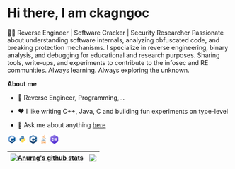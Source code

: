 # Hi there, I am ckagngoc

👨‍💻 Reverse Engineer | Software Cracker | Security Researcher
Passionate about understanding software internals, analyzing obfuscated code, and breaking protection mechanisms.
I specialize in reverse engineering, binary analysis, and debugging for educational and research purposes.
Sharing tools, write-ups, and experiments to contribute to the infosec and RE communities.
Always learning. Always exploring the unknown.

**About me**

- 💼 Reverse Engineer, Programming,...

- ❤️ I like writing C++, Java, C and building fun experiments on type-level

- 💬 Ask me about anything [here](https://web.facebook.com/profile.php?id=100026147535753)

<code><img height="20" alt="c" src="https://raw.githubusercontent.com/github/explore/80688e429a7d4ef2fca1e82350fe8e3517d3494d/topics/c/c.png"></code>
<code><img height="20" alt="python" src="https://raw.githubusercontent.com/github/explore/80688e429a7d4ef2fca1e82350fe8e3517d3494d/topics/python/python.png"></code>
<code><img height="20" alt="cpp" src="https://raw.githubusercontent.com/github/explore/80688e429a7d4ef2fca1e82350fe8e3517d3494d/topics/cpp/cpp.png"></code>
<code><img height="20" alt="java" src="https://raw.githubusercontent.com/github/explore/5c058a388828bb5fde0bcafd4bc867b5bb3f26f3/topics/java/java.png"></code>
<code><img height="20" alt="csharp" src="https://raw.githubusercontent.com/github/explore/80688e429a7d4ef2fca1e82350fe8e3517d3494d/topics/csharp/csharp.png"></code>    


| <a href="https://github.com/ckagngoc/github-readme-stats"><img align="center" src="https://github-readme-stats.vercel.app/api?username=ckagngoc&show_icons=true&include_all_commits=true&theme=buefy&hide_border=true" alt="Anurag's github stats" /></a> | <a href="https://github.com/ckagngoc/github-readme-stats"><img align="center" src="https://github-readme-stats.vercel.app/api/top-langs/?username=ckagngoc&layout=compact&theme=buefy&hide_border=true" /></a> |
| ------------- | ------------- |

<br />
<br />
